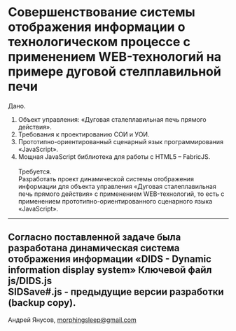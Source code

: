 # Совершенствование системы отображения информации о технологическом процессе с применением WEB-технологий на примере дуговой стелплавильной печи
Дано.  <br>
1. Объект управления: «Дуговая сталеплавильная печь прямого действия».<br>
2. Требования к проектированию СОИ и УОИ.<br>
3. Прототипно-ориентированный сценарный язык программирования<br>
«JavaScript».<br>
4. Мощная JavaScript библиотека для работы с HTML5 – FabricJS.<br><br>
Требуется.<br>
Разработать проект динамической системы отображения информации для объекта управления «Дуговая сталеплавильная печь прямого действия» с применением WEB-технологий, то есть с применением прототипно-ориентированного сценарного языка «JavaScript».
----------
Согласно поставленной задаче была разработана динамическая система отображения информации  «DIDS - Dynamic information display system»
 Ключевой файл js/DIDS.js  <br>
SIDSave#.js - предыдущие версии разработки (backup copy).<br>
----------
Андрей Янусов, morphingsleep@gmail.com